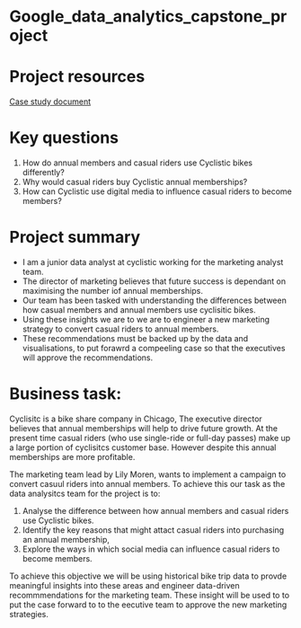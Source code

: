 # Google_data_analytics_capstone_project

# Project resources 

[Case study document](https://www.coursera.org/learn/google-data-analytics-capstone/supplement/7PGIT/case-study-1-how-does-a-bike-share-navigate-speedy-success)

# Key questions

1. How do annual members and casual riders use Cyclistic bikes differently?
2. Why would casual riders buy Cyclistic annual memberships?
3. How can Cyclistic use digital media to influence casual riders to become members?


# Project summary 

- I am a junior data analyst at cyclistic working for the marketing analyst team.
- The director of marketing believes that future success is dependant on maximising the number iof annual memberships.
- Our team has been tasked with understanding the differences between how casual members and annual members use cyclisitic bikes.
- Using these insights we are to we are to engineer a new marketing strategy to convert casual riders to annual members.
- These recommendations must be backed up by the data and visualisations, to put forawrd a compeeling case so that the executives will approve the recommendations.


# Business task:

Cyclisitc is a bike share company in Chicago, The executive director believes that annual memberships will help to drive future growth.
At the present time casual riders (who use single-ride or full-day passes) make up a large portion of cyclisitcs customer base.
However despite this annual memberships are more profitable.

The marketing team lead by Lily Moren, wants to implement a campaign to convert casuul riders into annual members. To achieve this our task as the data 
analysitcs team for the project is to:

1. Analyse the difference between how annual members and casual riders use Cyclistic bikes.
2. Identify the key reasons that might attact casual riders into purchasing an annual membership,
3. Explore the ways in which social media can influence casual riders to become members.

To achieve this objective we will be using historical bike trip data to provde meaningful insights into these areas and engineer
data-driven recommmendations for the marketing team. These insight will be used to to put the case forward to to the eecutive team to approve the new
marketing strategies.
